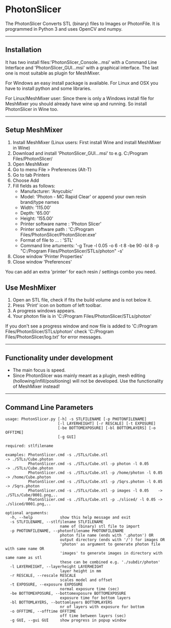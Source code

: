 # PhotonSlicer

The PhotonSlicer Converts STL (binary) files to Images or PhotonFile. It is programmed in Python 3 and uses OpenCV and numpy.

---
  
## Installation

It has two install files:'PhotonSlicer_Console...msi' with a Command Line Interface and 'PhotonSlicer_GUI...msi' with a graphical interface. The last one is most suitable as plugin for MeshMixer. 

For Windows an easy install package is available. For Linux and OSX you have to install python and some libraries. 

For Linux/MeshMixer user: Since there is only a Windows install file for MeshMixer you should already have wine up and running. So install PhotonSlicer in Wine too. 

---

## Setup MeshMixer
1. Install MeshMixer (Linux users: First install Wine and install MeshMixer in Wine)
2. Download and install 'PhotonSlicer_GUI...msi' to e.g. C:/Program Files/PhotonSlicer/
3. Open MeshMixer
4. Go to menu File > Preferences (Alt-T)
5. Go to tab Printers
6. Choose Add
7. Fill fields as follows: 
    - Manufacturer: 'Anycubic'
    - Model: 'Photon - MC Rapid Clear' or append your own resin brand/type names
    - Width: '115.00'
    - Depth: '65.00'
    - Height: '155.00'
    - Printer software name : 'Photon Slicer'
    - Printer software path : 'C:/Program Files/PhotonSlicer/PhotonSlicer.exe'
    - Format of file to ... : 'STL'
    - Command line artuments: '-g True -l 0.05 -o 6 -t 8 -be 90 -bl 8 -p "C:/Program Files/PhotonSlicer/STLs/photon" -s'      
8. Close window 'Printer Properties'
9. Close window 'Preferences'

You can add an extra 'printer' for each resin / settings combo you need.


## Use MeshMixer
1. Open an STL file, check if fits the build volume and is not below it.
2. Press 'Print' icon on bottom of left toolbar.
3. A progress windows appears.
4. Your photon file is in 'C:/Program Files/PhotonSlicer/STLs/photon'

If you don't see a progress window and now file is added to 'C:/Program Files/PhotonSlicer/STLs/photon' check 'C:/Program Files/PhotonSlicer/log.txt' for error messages.

---

## Functionality under development
- The main focus is speed.
- Since PhotonSlicer was mainly meant as a plugin, mesh editing (hollowing/infill/positioning) will not be developed. Use the functionality of MeshMixer instead!

---

## Command Line Parameters

```
usage: PhotonSlicer.py [-h] -s STLFILENAME [-p PHOTONFILENAME]
                       [-l LAYERHEIGHT] [-r RESCALE] [-t EXPOSURE]
                       [-be BOTTOMEXPOSURE] [-bl BOTTOMLAYERS] [-o OFFTIME]
                       [-g GUI]

required: stlfilename

examples: PhotonSlicer.cmd -s ./STLs/Cube.stl                         -> ./STLs/Cube.photon
          PhotonSlicer.cmd -s ./STLs/Cube.stl -p photon -l 0.05       -> ./STLs/Cube.photon
          PhotonSlicer.cmd -s ./STLs/Cube.stl -p /home/photon -l 0.05 -> /home/Cube.photon
          PhotonSlicer.cmd -s ./STLs/Cube.stl -p /Sqrs.photon -l 0.05 -> /Sqrs.photon
          PhotonSlicer.cmd -s ./STLs/Cube.stl -p images -l 0.05    -> ./STLs/Cube/0001.png,..
          PhotonSlicer.cmd -s ./STLs/Cube.stl -p ./sliced/ -l 0.05 -> ./sliced/0001.png,..

optional arguments:
  -h, --help            show this help message and exit
  -s STLFILENAME, --stlfilename STLFILENAME
                        name of (binary) stl file to import
  -p PHOTONFILENAME, --photonfilename PHOTONFILENAME
                        photon file name (ends with '.photon') OR 
                        output directory (ends with '/') for images OR 
                        'photon' as argument to generate photon file with same name OR 
                        'images' to generate images in directory with same name as stl
                        these can be combined e.g. './subdir/photon'
  -l LAYERHEIGHT, --layerheight LAYERHEIGHT
                        layer height in mm
  -r RESCALE, --rescale RESCALE
                        scales model and offset
  -t EXPOSURE, --exposure EXPOSURE
                        normal exposure time (sec)
  -be BOTTOMEXPOSURE, --bottomexposure BOTTOMEXPOSURE
                        exposure time for bottom layers
  -bl BOTTOMLAYERS, --bottomlayers BOTTOMLAYERS
                        nr of layers with exposure for bottom
  -o OFFTIME, --offtime OFFTIME
                        off time between layers (sec)
  -g GUI, --gui GUI     show progress in popup window

```


